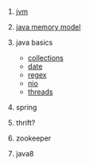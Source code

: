 1. [jvm](https://github.com/mvpanda/projects/blob/master/java/jvm-debug.md)
2. [java memory model](https://github.com/mvpanda/projects/blob/master/java/jmm.md)
3. java basics
    * [collections](https://github.com/mvpanda/projects/blob/master/java/collections.md)
    * [date](https://github.com/mvpanda/projects/blob/master/java/date.md)
    * [regex](https://github.com/mvpanda/projects/blob/master/java/regex.md)
    * [nio](https://github.com/mvpanda/projects/blob/master/java/nio.md)
    * [threads](https://github.com/mvpanda/projects/blob/master/java/threads.md)
 
 4. spring
 5. thrift?
 6. zookeeper
 7. java8

